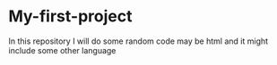 # My-first-project
In this repository I will do some random code may be html and it might include some other language 
